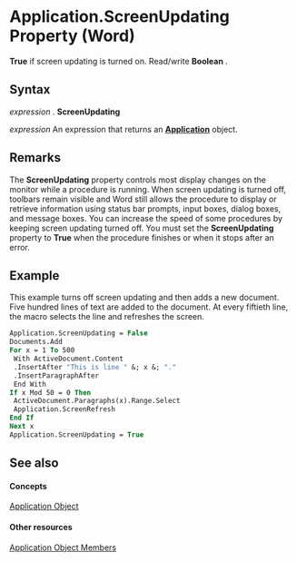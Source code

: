 
# Application.ScreenUpdating Property (Word)

 **True** if screen updating is turned on. Read/write **Boolean** .


## Syntax

 _expression_ . **ScreenUpdating**

 _expression_ An expression that returns an **[Application](d1cf6f8f-4e88-bf01-93b4-90a83f79cb44.md)** object.


## Remarks

The  **ScreenUpdating** property controls most display changes on the monitor while a procedure is running. When screen updating is turned off, toolbars remain visible and Word still allows the procedure to display or retrieve information using status bar prompts, input boxes, dialog boxes, and message boxes. You can increase the speed of some procedures by keeping screen updating turned off. You must set the **ScreenUpdating** property to **True** when the procedure finishes or when it stops after an error.


## Example

This example turns off screen updating and then adds a new document. Five hundred lines of text are added to the document. At every fiftieth line, the macro selects the line and refreshes the screen.


```vb
Application.ScreenUpdating = False 
Documents.Add 
For x = 1 To 500 
 With ActiveDocument.Content 
 .InsertAfter "This is line " &; x &; "." 
 .InsertParagraphAfter 
 End With 
If x Mod 50 = 0 Then 
 ActiveDocument.Paragraphs(x).Range.Select 
 Application.ScreenRefresh 
End If 
Next x 
Application.ScreenUpdating = True
```


## See also


#### Concepts


[Application Object](d1cf6f8f-4e88-bf01-93b4-90a83f79cb44.md)
#### Other resources


[Application Object Members](71669f1e-65f1-b0f1-b67d-355dfdbebe50.md)
